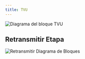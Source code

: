 ```yaml
---
title: TVU
---
```


![Diagrama del bloque TVU](/img/tvu.svg)

## Retransmitir Etapa

![Retransmitir Diagrama de Bloques](/img/retransmit_stage.svg)
